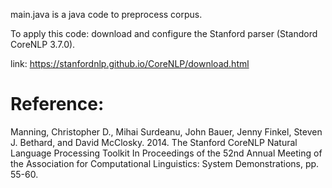 main.java is a java code to preprocess corpus.

To apply this code: download and configure the Stanford parser (Standord CoreNLP 3.7.0).

link: https://stanfordnlp.github.io/CoreNLP/download.html

# Reference:
Manning, Christopher D., Mihai Surdeanu, John Bauer, Jenny Finkel, Steven J. Bethard, and David McClosky. 2014. The Stanford CoreNLP Natural Language Processing Toolkit In Proceedings of the 52nd Annual Meeting of the Association for Computational Linguistics: System Demonstrations, pp. 55-60.
